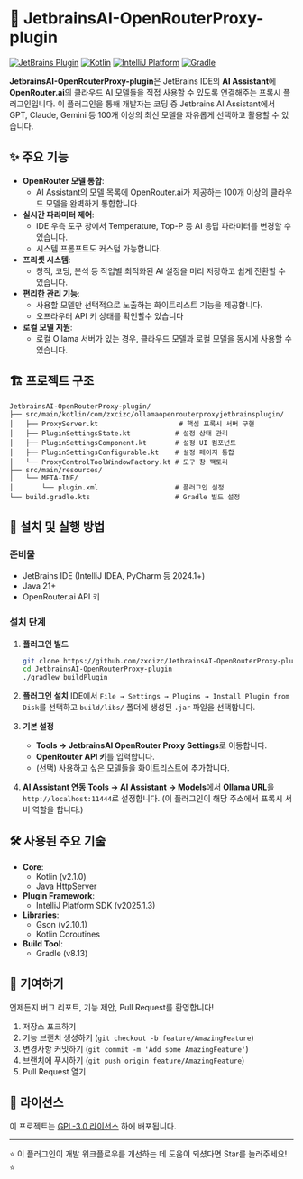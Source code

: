 # 🚀 JetbrainsAI-OpenRouterProxy-plugin

[![JetBrains Plugin](https://img.shields.io/badge/JetBrains-Plugin-000000?style=for-the-badge&logo=jetbrains&logoColor=white)](https://plugins.jetbrains.com/)
[![Kotlin](https://img.shields.io/badge/Kotlin-2.1.0-7F52FF?style=for-the-badge&logo=kotlin&logoColor=white)](https://kotlinlang.org/)
[![IntelliJ Platform](https://img.shields.io/badge/IntelliJ%20Platform-2025.1.3-000000?style=for-the-badge&logo=intellijidea&logoColor=white)](https://plugins.jetbrains.com/)
[![Gradle](https://img.shields.io/badge/Gradle-8.13-02303A?style=for-the-badge&logo=gradle&logoColor=white)](https://gradle.org/)

**JetbrainsAI-OpenRouterProxy-plugin**은 JetBrains IDE의 **AI Assistant**에 **OpenRouter.ai**의 클라우드 AI 모델들을 직접 사용할 수 있도록 연결해주는 프록시 플러그인입니다. 이 플러그인을 통해 개발자는 코딩 중 Jetbrains AI Assistant에서 GPT, Claude, Gemini 등 100개 이상의 최신 모델을 자유롭게 선택하고 활용할 수 있습니다.

## ✨ 주요 기능

- **OpenRouter 모델 통합**:
    - AI Assistant의 모델 목록에 OpenRouter.ai가 제공하는 100개 이상의 클라우드 모델을 완벽하게 통합합니다.
- **실시간 파라미터 제어**:
    - IDE 우측 도구 창에서 Temperature, Top-P 등 AI 응답 파라미터를 변경할 수 있습니다.
    - 시스템 프롬프트도 커스텀 가능합니다.
- **프리셋 시스템**:
    - 창작, 코딩, 분석 등 작업별 최적화된 AI 설정을 미리 저장하고 쉽게 전환할 수 있습니다.
- **편리한 관리 기능**:
    - 사용할 모델만 선택적으로 노출하는 화이트리스트 기능을 제공합니다.
    - 오프라우터 API 키 상태를 확인할수 있습니다
- **로컬 모델 지원**:
    - 로컬 Ollama 서버가 있는 경우, 클라우드 모델과 로컬 모델을 동시에 사용할 수 있습니다.

## 🏗️ 프로젝트 구조

~~~
JetbrainsAI-OpenRouterProxy-plugin/
├── src/main/kotlin/com/zxcizc/ollamaopenrouterproxyjetbrainsplugin/
│   ├── ProxyServer.kt                    # 핵심 프록시 서버 구현
│   ├── PluginSettingsState.kt           # 설정 상태 관리
│   ├── PluginSettingsComponent.kt       # 설정 UI 컴포넌트
│   ├── PluginSettingsConfigurable.kt    # 설정 페이지 통합
│   └── ProxyControlToolWindowFactory.kt # 도구 창 팩토리
├── src/main/resources/
│   └── META-INF/
│       └── plugin.xml                   # 플러그인 설정
└── build.gradle.kts                     # Gradle 빌드 설정
~~~

## 🚀 설치 및 실행 방법

### 준비물
- JetBrains IDE (IntelliJ IDEA, PyCharm 등 2024.1+)
- Java 21+
- OpenRouter.ai API 키

### 설치 단계
1.  **플러그인 빌드**
    ~~~bash
    git clone https://github.com/zxcizc/JetbrainsAI-OpenRouterProxy-plugin.git
    cd JetbrainsAI-OpenRouterProxy-plugin
    ./gradlew buildPlugin
    ~~~

2.  **플러그인 설치**
    IDE에서 `File → Settings → Plugins → Install Plugin from Disk`를 선택하고 `build/libs/` 폴더에 생성된 `.jar` 파일을 선택합니다.

3.  **기본 설정**
    - **Tools → JetbrainsAI OpenRouter Proxy Settings**로 이동합니다.
    - **OpenRouter API 키**를 입력합니다.
    - (선택) 사용하고 싶은 모델들을 화이트리스트에 추가합니다.

4.  **AI Assistant 연동**
   **Tools → AI Assistant → Models**에서 **Ollama URL**을 `http://localhost:11444`로 설정합니다. (이 플러그인이 해당 주소에서 프록시 서버 역할을 합니다.)

## 🛠️ 사용된 주요 기술

-   **Core**:
    -   Kotlin (v2.1.0)
    -   Java HttpServer
-   **Plugin Framework**:
    -   IntelliJ Platform SDK (v2025.1.3)
-   **Libraries**:
    -   Gson (v2.10.1)
    -   Kotlin Coroutines
-   **Build Tool**:
    -   Gradle (v8.13)

## 🤝 기여하기

언제든지 버그 리포트, 기능 제안, Pull Request를 환영합니다!

1.  저장소 포크하기
2.  기능 브랜치 생성하기 (`git checkout -b feature/AmazingFeature`)
3.  변경사항 커밋하기 (`git commit -m 'Add some AmazingFeature'`)
4.  브랜치에 푸시하기 (`git push origin feature/AmazingFeature`)
5.  Pull Request 열기

## 📝 라이선스

이 프로젝트는 [GPL-3.0 라이선스](LICENSE) 하에 배포됩니다.

---

⭐ 이 플러그인이 개발 워크플로우를 개선하는 데 도움이 되셨다면 Star를 눌러주세요! ⭐
